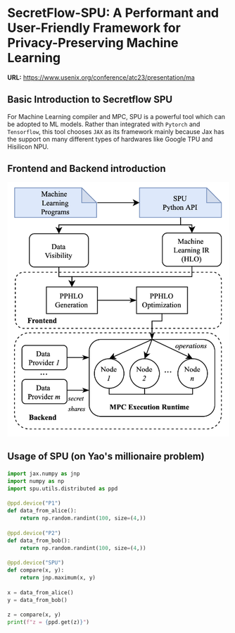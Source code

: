 # SecretFlow-SPU: A Performant and User-Friendly Framework for Privacy-Preserving Machine Learning

**URL:** https://www.usenix.org/conference/atc23/presentation/ma

## Basic Introduction to Secretflow SPU
For Machine Learning compiler and MPC, SPU is a powerful tool which can be adopted to ML models. Rather than integrated with `Pytorch` and `Tensorflow`, this tool chooses `JAX` as its framework mainly because Jax has the support on many different types of hardwares like Google TPU and Hisilicon NPU.

## Frontend and Backend introduction
![image1](1.png)

## Usage of SPU (on Yao's millionaire problem)
```python
import jax.numpy as jnp
import numpy as np
import spu.utils.distributed as ppd

@ppd.device("P1")
def data_from_alice():
    return np.random.randint(100, size=(4,))

@ppd.device("P2")
def data_from_bob():
    return np.random.randint(100, size=(4,))

@ppd.device("SPU")
def compare(x, y):
    return jnp.maximum(x, y)

x = data_from_alice()
y = data_from_bob()

z = compare(x, y)
print(f"z = {ppd.get(z)}")
```


